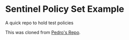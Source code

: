 # Sentinel Policy Set Example
A quick repo to hold test policies

This was cloned from [Pedro's Repo](https://github.com/Pedro-Hashicorp/terraform-sentinel-policies/tree/main).
